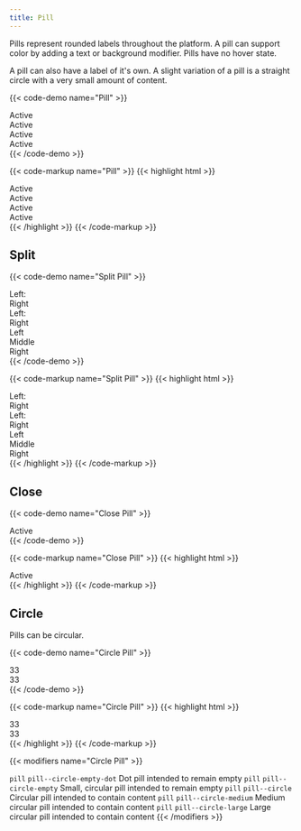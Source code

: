 ```yaml
---
title: Pill
---
```


Pills represent rounded labels throughout the platform.
A pill can support color by adding a text or background modifier.
Pills have no hover state.

A pill can also have a label of it's own.
A slight variation of a pill is a straight circle with a very small amount of content.

{{< code-demo name="Pill" >}}
<div class="pill">
  Active
</div>
<div class="pill text--white background--navy">
  Active
</div>
<div class="pill text--white background--skyblue">
  Active
</div>
<div class="pill text--white background--salmon">
  Active
</div>
{{< /code-demo >}}

{{< code-markup name="Pill" >}}
{{< highlight html >}}
<div class="pill">
  Active
</div>
<div class="pill text--white background--navy">
  Active
</div>
<div class="pill text--white background--skyblue">
  Active
</div>
<div class="pill text--white background--salmon">
  Active
</div>
{{< /highlight >}}
{{< /code-markup >}}

## Split

{{< code-demo name="Split Pill" >}}
<div class="pill pill--split">
  <div class="pill__label">Left:</div>
  <div class="pill__content">Right</div>
</div>
<div class="pill pill--split text--white background--peach">
  <div class="pill__label text--brown">Left:</div>
  <div class="pill__content">Right</div>
</div>
<div class="pill pill--split text--white background--navy">
  <div class="pill__content background--salmon">Left</div>
  <div class="pill__content background--olive">Middle</div>
  <div class="pill__content background--skyblue">Right</div>
</div>
{{< /code-demo >}}

{{< code-markup name="Split Pill" >}}
{{< highlight html >}}
<div class="pill pill--split">
  <div class="pill__label">Left:</div>
  <div class="pill__content">Right</div>
</div>
<div class="pill pill--split text--white background--peach">
  <div class="pill__label text--brown">Left:</div>
  <div class="pill__content">Right</div>
</div>
<div class="pill pill--split text--white background--navy">
  <div class="pill__content background--salmon">Left</div>
  <div class="pill__content background--olive">Middle</div>
  <div class="pill__content background--skyblue">Right</div>
</div>
{{< /highlight >}}
{{< /code-markup >}}

## Close

{{< code-demo name="Close Pill" >}}
<div class="pill">
 <div class="pill__close"><i class="pi-times-solid text--salmon"></i></div>
  Active
</div>
{{< /code-demo >}}

{{< code-markup name="Close Pill" >}}
{{< highlight html >}}
<div class="pill">
 <div class="pill__close"><i class="pi-times-solid text--salmon"></i></div>
  Active
</div>
{{< /highlight >}}
{{< /code-markup >}}

## Circle

Pills can be circular.

{{< code-demo name="Circle Pill" >}}
<div class="pill pill--circle">
  33
</div>
<div class="pill pill--circle text--white background--salmon">
  33
</div>
{{< /code-demo >}}

{{< code-markup name="Circle Pill" >}}
{{< highlight html >}}
<div class="pill pill--circle">
  33
</div>
<div class="pill pill--circle text--white background--salmon">
  33
</div>
{{< /highlight >}}
{{< /code-markup >}}

{{< modifiers name="Circle Pill" >}}
<tr>
  <td data-label="Base">
    <code>pill</code>
  </td>
  <td data-label="Modifier">
    <code>pill--circle-empty-dot</code>
  </td>
  <td data-label="Secondary Modifier">
    <i class="pi-ban" aria-hidden="true"></i>
  </td>
  <td data-label="Data Attribute">
    <i class="pi-ban" aria-hidden="true"></i>
  </td>
  <td data-label="Behavior">
    Dot pill intended to remain empty
  </td>
</tr>
<tr>
  <td data-label="Base">
    <code>pill</code>
  </td>
  <td data-label="Modifier">
    <code>pill--circle-empty</code>
  </td>
  <td data-label="Secondary Modifier">
    <i class="pi-ban" aria-hidden="true"></i>
  </td>
  <td data-label="Data Attribute">
    <i class="pi-ban" aria-hidden="true"></i>
  </td>
  <td data-label="Behavior">
    Small, circular pill intended to remain empty
  </td>
</tr>
<tr>
  <td data-label="Base">
    <code>pill</code>
  </td>
  <td data-label="Modifier">
    <code>pill--circle</code>
  </td>
  <td data-label="Secondary Modifier">
    <i class="pi-ban" aria-hidden="true"></i>
  </td>
  <td data-label="Data Attribute">
    <i class="pi-ban" aria-hidden="true"></i>
  </td>
  <td data-label="Behavior">
    Circular pill intended to contain content
  </td>
</tr>
<tr>
  <td data-label="Base">
    <code>pill</code>
  </td>
  <td data-label="Modifier">
    <code>pill--circle-medium</code>
  </td>
  <td data-label="Secondary Modifier">
    <i class="pi-ban" aria-hidden="true"></i>
  </td>
  <td data-label="Data Attribute">
    <i class="pi-ban" aria-hidden="true"></i>
  </td>
  <td data-label="Behavior">
    Medium circular pill intended to contain content
  </td>
</tr>
<tr>
  <td data-label="Base">
    <code>pill</code>
  </td>
  <td data-label="Modifier">
    <code>pill--circle-large</code>
  </td>
  <td data-label="Secondary Modifier">
    <i class="pi-ban" aria-hidden="true"></i>
  </td>
  <td data-label="Data Attribute">
    <i class="pi-ban" aria-hidden="true"></i>
  </td>
  <td data-label="Behavior">
    Large circular pill intended to contain content
  </td>
</tr>
{{< /modifiers >}}